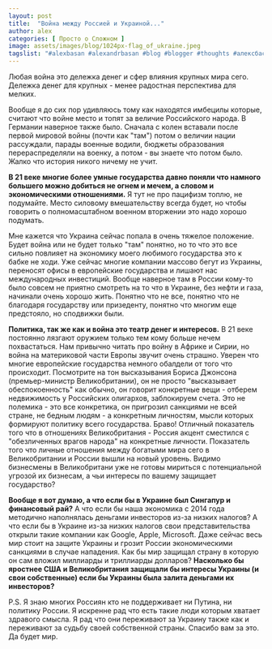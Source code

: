 ```yaml
---
layout: post
title:  "Война между Россией и Украиной..."
author: alex
categories: [ Просто о Сложном ]
image: assets/images/blog/1024px-flag_of_ukraine.jpeg
tagslist: "#alexbasan #alexandrbasan #blog #blogger #thoughts #алексбасан #александрбасан #блог #блоггер #простоосложном #какработаетмир #какустроенмир #простоосложном #теориямира #теория"
---
```


Любая война это дележка денег и сфер влияния крупных мира сего. Дележка денег для крупных - менее радостная перспектива для мелких.

Вообще я до сих пор удивляюсь тому как находятся имбецилы которые, считают что войне место и топят за величие Российского народа. В Германии наверное также было. Сначала с колен вставали после первой мировой войны (почти как "там") потом о величии нации рассуждали, парады военные водили, бюджеты образования перераспределяли на военку, а потом - вы знаете что потом было. Жалко что история никого ничему не учит. 

**В 21 веке многие более умные государства давно поняли что намного большего можно добиться не огнем и мечем, а словом и экономическими отношениями.** Я тут не про пацифизм топлю, не подумайте. Место силовому вмешательству всегда будет, но чтобы говорить о полномасштабном военном вторжении это надо хорошо подумать. 

Мне кажется что Украина сейчас попала в очень тяжелое положение. Будет война или не будет только "там" понятно, но то что это все сильно повлияет на экономику моего любимого государства это к бабке не ходи. Уже сейчас многие компании массово бегут из Украины, переносят офисы в европейские государства и лишают нас международных инвестиций. Вообще наверное там в России кому-то было совсем не приятно смотреть на то что в Украине, без нефти и газа, начинали очень хорошо жить. Понятно что не все, понятно что не благодаря государству или призеденту, понятно что многим еще предстояло, но сподвижки были.

**Политика, так же как и война это театр денег и интересов.** В 21 веке постоянно лязгают оружием только тем кому больше нечем похвастаться. Нам привычно читать про войну в Африке и Сирии, но война на материковой части Европы звучит очень страшно. Уверен что многие европейские государства немного обалдели от того что происходит. Посмотрите на тон высказывания Бориса Джонсона (премьер-министр Великобритании), он не просто "высказывает обеспокоенность" как обычно, он говорит конкретные вещи - отберем недвижимость у Российских олигархов, заблокируем счета. Это не полемика - это все конкретика, он пригрозил санкциями не всей стране, не бедным людям - а конкретным личностям, мысли которых формируют политику всего государства. Браво! Отличный показатель того что в отношениях Великобритания - Россия акцент сместился с "обезличенных врагов народа" на конкретные личности. Показатель того что личные отношения между богатыми мира сего в Великобритании и России вышли на новый уровень. Видимо бизнесмены в Великобритани уже не готовы мириться с потенциальной угрозой их бизнесам, а чьи интересы по вашему защищает государство?

**Вообще я вот думаю, а что если бы в Украине был Сингапур и финансовый рай?** А что если бы наша экономика с 2014 года методично наполнялась деньгами инвесторов из-за низких налогов? А что если бы в Украине из-за низких налогов свои представительства открыли такие компании как Google, Apple, Microsoft. Даже сейчас весь мир стоит на защите Украины и грозит России экономическими санкциями в случае нападения. Как бы мир защищал страну в которую он сам вложил миллиарды и триллиарды долларов? **Насколько бы яростнее США и Великобритания защищали бы интересы Украины (и свои собственные) если бы Украины была залита деньгами их инвесторов?**

P.S. Я знаю многих Россиян кто не поддерживает ни Путина, ни политику России. Я искренне рад что есть такие люди которым хватает здравого смысла. Я рад что они переживают за Украину также как и переживают за судьбу своей собственной страны. Спасибо вам за это. Да будет мир.
